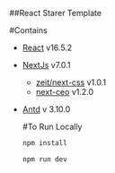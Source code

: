 ##React Starer Template

#Contains
- [React](https://reactjs.org/) v16.5.2
- [NextJs](https://nextjs.org/) v7.0.1
  - [zeit/next-css](https://github.com/zeit/next-plugins/tree/master/packages/next-css/) v1.0.1
  - [next-ceo](https://github.com/garmeeh/next-seo) v1.2.0
- [Antd](https://ant.design/) v 3.10.0

  #To Run Locally
  ```sh
  npm install
  ```
  ```sh
  npm run dev
  ```